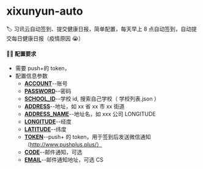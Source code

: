 # xixunyun-auto

🏷️ 习讯云自动签到、提交健康日报，简单配置，每天早上 8 点自动签到，自动提交每日健康日报（疫情原因 😭）

#### 😶‍🌫️ 配置要求

- 需要 push+的 token，
- 配置信息参数
  - **<u>ACCOUNT</u>**--账号
  - **<u>PASSWORD</u>**--密码
  - **<u>SCHOOL_ID</u>**--学校 id, 搜索自己学校（ 学校列表.json ）
  - **<u>ADDRESS</u>**--地址，如 xx 省 xx 市 xx 街道
  - **<u>ADDRESS_NAME</u>**--地址名，如 xxx 公司 LONGITUDE
  - **<u>LONGITUDE</u>**--经度
  - **<u>LATITUDE</u>**--纬度
  - **<u>TOKEN</u>**--push+ 的 token，用于签到后发送微信通知 （http://www.pushplus.plus/）
  - **<u>CODE</u>**--邮件通知，可选
  - **<u>EMAIL</u>**--邮件通知地址，可选
CS

